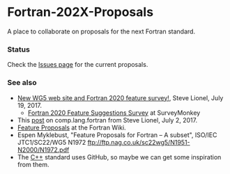 # Fortran-202X-Proposals

A place to collaborate on proposals for the next Fortran standard.

### Status

Check the [Issues page](https://github.com/Fortran-FOSS-Programmers/Fortran-202X-Proposals/issues) for the current proposals.

### See also

* [New WG5 web site and Fortran 2020 feature survey!](https://groups.google.com/forum/#!topic/comp.lang.fortran/dHe4aF_Loc0), Steve Lionel, July 19, 2017.
  * [Fortran 2020 Feature Suggestions Survey](https://www.surveymonkey.com/r/7BTF5K8) at SurveyMonkey
* This [post](https://groups.google.com/d/msg/comp.lang.fortran/RWy6o3WqboE/yiKXaEm5BgAJ) on comp.lang.fortran from Steve Lionel, July 2, 2017.
* [Feature Proposals](http://fortranwiki.org/fortran/show/Feature+Proposals) at the Fortran Wiki.
* Espen Myklebust, "Feature Proposals for Fortran – A subset", ISO/IEC JTC1/SC22/WG5 N1972 ftp://ftp.nag.co.uk/sc22wg5/N1951-N2000/N1972.pdf
* The [C++](https://github.com/cplusplus/draft) standard uses GitHub, so maybe we can get some inspiration from them.

